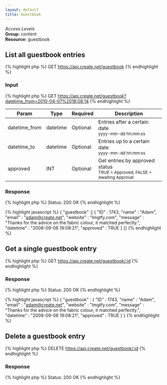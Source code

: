 ```yaml
---
layout: default
title: Guestbook
---
```


*Access Levels*    
__Group:__ content     
__Resource:__ guestbook

List all guestbook entries
--------------------------

{% highlight php %}
GET 	https://api.create.net/guestbook
{% endhighlight %}

### Input

{% highlight php %}
GET 	https://api.create.net/guestbook?datetime_from=2010-04-07%2018:08:14
{% endhighlight %}

| Param         | Type     | Required | Description |
|---------------|----------|----------|-------------|
| datetime_from | datetime | Optional | Entries after a certain date <br /><small>yyyy-mm-dd hh:mm:ss</small> |
| datetime_to   | datetime | Optional | Entries up to a certain date <br /><small>yyyy-mm-dd hh:mm:ss</small> |
| approved      | INT      | Optional | Get entries by approved status <br /><small>TRUE = Approved, FALSE = Awaiting Approval</small> |


### Response

{% highlight php %}
Status: 200 OK
{% endhighlight %}

{% highlight javascript %}
{ "guestbook" :[
	{
		"ID" : 1743,
		"name" : "Adam",
		"email" : "adam@create.net",
		"website" : "lmgtfy.com",
		"message" : "Thanks for the advice on the fabric colour, it matched perfectly.",
		"datetime" : "2008-09-08 19:08:21",
		"approved" : TRUE
	}
]}
{% endhighlight %}

Get a single guestbook entry
----------------------------

{% highlight php %}
GET 	https://api.create.net/guestbook/:id
{% endhighlight %}

### Response

{% highlight php %}
Status: 200 OK
{% endhighlight %}

{% highlight javascript %}
{ "guestbook" :
	{
		"ID" : 1743,
		"name" : "Adam",
		"email" : "adam@create.net",
		"website" : "lmgtfy.com",
		"message" : "Thanks for the advice on the fabric colour, it matched perfectly.",
		"datetime" : "2008-09-08 19:08:21",
		"approved" : TRUE
	}
}
{% endhighlight %}

Delete a guestbook entry
------------------------

{% highlight php %}
DELETE 	https://api.create.net/guestbook/:id
{% endhighlight %}

### Response

{% highlight php %}
Status: 200 OK
{% endhighlight %}	